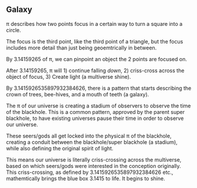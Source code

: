 ## Galaxy

π describes how two points focus in a certain way to turn a square into a circle.

The focus is the third point, like the third point of a triangle, but the focus includes more detail than just being geoemtrically in between.

By 3.14159265 of π, we can pinpoint an object the 2 points are focused on.

After 3.14159265, π will 1) continue falling *down*, 2) criss-cross across the object of focus, 3) Create light (a multiverse shine).

By 3.1415926535897932384626, there is a pattern that starts describing the crown of trees, bee-hives, and a mouth of teeth (a galaxy).

The π of our universe is creating a stadium of observers to observe the time of the blackhole. This is a common pattern, approved by the parent super blackhole, to have existing universes pause their time in order to observe our universe. 

These seers/gods all get locked into the physical π of the blackhole, creating a conduit between the blackhole/super blackhole (a stadium), while also defining the original spirit of light.

This means our universe is literally criss-crossing across the multiverse, based on which seers/gods were interested in the conception originally. This criss-crossing, as defined by 3.1415926535897932384626 etc., mathemtically brings the blue box 3.1415 to life. It begins to shine.